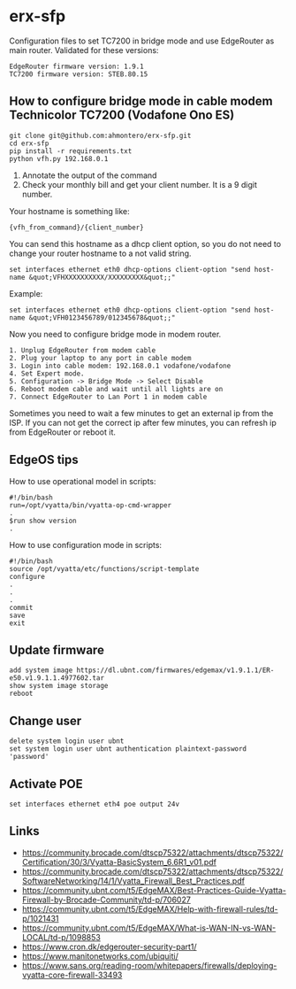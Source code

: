 # erx-sfp
Configuration files to set TC7200 in bridge mode and use EdgeRouter as main router.
Validated for these versions:
```
EdgeRouter firmware version: 1.9.1
TC7200 firmware version: STEB.80.15
```

## How to configure bridge mode in cable modem Technicolor TC7200 (Vodafone Ono ES)
```
git clone git@github.com:ahmontero/erx-sfp.git
cd erx-sfp
pip install -r requirements.txt
python vfh.py 192.168.0.1
```
1. Annotate the output of the command
2. Check your monthly bill and get your client number. It is a 9 digit number. 

Your hostname is something like:
```
{vfh_from_command}/{client_number}
```
You can send this hostname as a dhcp client option, so you do not need to change 
your router hostname to a not valid string.
```
set interfaces ethernet eth0 dhcp-options client-option "send host-name &quot;VFHXXXXXXXXXX/XXXXXXXXX&quot;;"
```

Example:
```
set interfaces ethernet eth0 dhcp-options client-option "send host-name &quot;VFH0123456789/012345678&quot;;" 
```

Now you need to configure bridge mode in modem router. 
```
1. Unplug EdgeRouter from modem cable
2. Plug your laptop to any port in cable modem
3. Login into cable modem: 192.168.0.1 vodafone/vodafone
4. Set Expert mode. 
5. Configuration -> Bridge Mode -> Select Disable
6. Reboot modem cable and wait until all lights are on
7. Connect EdgeRouter to Lan Port 1 in modem cable
```

Sometimes you need to wait a few minutes to get an external ip from the ISP. If you can not get the correct ip after 
few minutes, you can refresh ip from EdgeRouter or reboot it.

## EdgeOS tips
How to use operational model in scripts:
```
#!/bin/bash
run=/opt/vyatta/bin/vyatta-op-cmd-wrapper
.
$run show version
.
```

How to use configuration mode in scripts:
```
#!/bin/bash
source /opt/vyatta/etc/functions/script-template
configure
.
.
.
commit
save
exit
```

## Update firmware
```
add system image https://dl.ubnt.com/firmwares/edgemax/v1.9.1.1/ER-e50.v1.9.1.1.4977602.tar
show system image storage
reboot
```

## Change user
```
delete system login user ubnt
set system login user ubnt authentication plaintext-password 'password'
```

## Activate POE
```
set interfaces ethernet eth4 poe output 24v
```

## Links
- https://community.brocade.com/dtscp75322/attachments/dtscp75322/Certification/30/3/Vyatta-BasicSystem_6.6R1_v01.pdf
- https://community.brocade.com/dtscp75322/attachments/dtscp75322/SoftwareNetworking/14/1/Vyatta_Firewall_Best_Practices.pdf
- https://community.ubnt.com/t5/EdgeMAX/Best-Practices-Guide-Vyatta-Firewall-by-Brocade-Community/td-p/706027
- https://community.ubnt.com/t5/EdgeMAX/Help-with-firewall-rules/td-p/1021431
- https://community.ubnt.com/t5/EdgeMAX/What-is-WAN-IN-vs-WAN-LOCAL/td-p/1098853
- https://www.cron.dk/edgerouter-security-part1/
- https://www.manitonetworks.com/ubiquiti/
- https://www.sans.org/reading-room/whitepapers/firewalls/deploying-vyatta-core-firewall-33493
